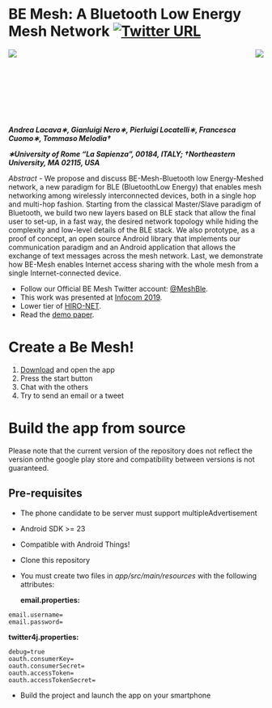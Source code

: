 
BE Mesh: A Bluetooth Low Energy Mesh Network
[![Twitter URL](https://img.shields.io/twitter/url/http/shields.io.svg?style=social)](https://twitter.com/MeshBle)
===================================

<img align="left" src="https://www.uniroma1.it/sites/default/files/images/logo/sapienza-big.png"/>
<img align="right" src="https://infocom2019.ieee-infocom.org/sites/infocom2019.ieee-infocom.org/files/ieee-infocom2.png"/>

<br><br><br><br><br><br><br><br>


***Andrea Lacava∗, Gianluigi Nero∗, Pierluigi Locatelli∗, Francesca Cuomo∗, Tommaso Melodia†***

***∗University of Rome “La Sapienza”, 00184, ITALY; †Northeastern University, MA 02115, USA***

*Abstract* - We   propose   and   discuss BE-Mesh-Bluetooth low Energy-Meshed network,  a  new  paradigm  for  BLE  (BluetoothLow  Energy)  that  enables  mesh  networking  among  wirelessly interconnected   devices,   both   in   a   single   hop   and   multi-hop fashion.  Starting  from  the  classical  Master/Slave  paradigm  of Bluetooth,  we  build  two  new  layers  based  on  BLE  stack  that allow the final user to set-up, in a fast way, the desired network topology while hiding the complexity and low-level details of the BLE  stack.  We  also  prototype,  as  a  proof  of  concept,  an  open source  Android  library that  implements  our  communication paradigm  and  an  Android  application  that  allows  the  exchange of text messages across the mesh network. Last, we demonstrate how  BE-Mesh  enables  Internet  access  sharing  with  the  whole mesh  from  a  single  Internet-connected  device.

- Follow our Official BE Mesh Twitter account: [@MeshBle](https://twitter.com/MeshBle).
- This work was presented at [Infocom 2019](https://infocom2019.ieee-infocom.org/postersdemos).
- Lower tier of [HIRO-NET](https://github.com/HIRO-NET-Emergency-Network/HIRO-NET).
- Read the [demo paper](https://ieeexplore.ieee.org/document/8845084).

# Create a Be Mesh!

1. [Download](https://play.google.com/store/apps/details?id=it.drone.mesh) and open the app
2. Press the start button
3. Chat with the others
4. Try to send an email or a tweet


# Build the app from source

Please note that the current version of the repository does not reflect the version onthe google play store and compatibility between versions is not guaranteed.


## Pre-requisites

- The phone candidate to be server must support multipleAdvertisement
- Android SDK >= 23
- Compatible with Android Things!


- Clone this repository
- You must create two files in *app/src/main/resources* with the following attributes:

   **email.properties:**


```
email.username=
email.password=

```    
    
   **twitter4j.properties:**

```
debug=true
oauth.consumerKey=
oauth.consumerSecret=
oauth.accessToken=
oauth.accessTokenSecret=
```

- Build the project and launch the app on your smartphone 
